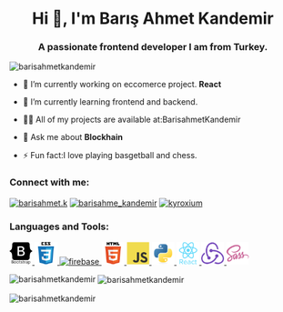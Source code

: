<h1 align="center">Hi 👋, I'm Barış Ahmet Kandemir</h1>
<h3 align="center">A passionate frontend developer I am from Turkey.</h3>

<p align="left"> <img src="https://komarev.com/ghpvc/?username=barisahmetkandemir&label=Profile%20views&color=0e75b6&style=flat" alt="barisahmetkandemir" /> </p>

- 🔭 I’m currently working on eccomerce project. **React**

- 🌱 I’m currently learning frontend and backend.

- 👨‍💻 All of my projects are available at:BarisahmetKandemir

- 💬 Ask me about **Blockhain**

- ⚡ Fun fact:I love playing basgetball and chess.

<h3 align="left">Connect with me:</h3>
<p align="left">
<a href="https://fb.com/barisahmet.k" target="blank"><img align="center" src="https://raw.githubusercontent.com/rahuldkjain/github-profile-readme-generator/master/src/images/icons/Social/facebook.svg" alt="barisahmet.k" height="30" width="40" /></a>
<a href="https://instagram.com/barisahme_kandemir" target="blank"><img align="center" src="https://raw.githubusercontent.com/rahuldkjain/github-profile-readme-generator/master/src/images/icons/Social/instagram.svg" alt="barisahme_kandemir" height="30" width="40" /></a>
<a href="https://discord.gg/kyroxium" target="blank"><img align="center" src="https://raw.githubusercontent.com/rahuldkjain/github-profile-readme-generator/master/src/images/icons/Social/discord.svg" alt="kyroxium" height="30" width="40" /></a>
</p>

<h3 align="left">Languages and Tools:</h3>
<p align="left"> <a href="https://getbootstrap.com" target="_blank" rel="noreferrer"> <img src="https://raw.githubusercontent.com/devicons/devicon/master/icons/bootstrap/bootstrap-plain-wordmark.svg" alt="bootstrap" width="40" height="40"/> </a> <a href="https://www.w3schools.com/css/" target="_blank" rel="noreferrer"> <img src="https://raw.githubusercontent.com/devicons/devicon/master/icons/css3/css3-original-wordmark.svg" alt="css3" width="40" height="40"/> </a> <a href="https://firebase.google.com/" target="_blank" rel="noreferrer"> <img src="https://www.vectorlogo.zone/logos/firebase/firebase-icon.svg" alt="firebase" width="40" height="40"/> </a> <a href="https://www.w3.org/html/" target="_blank" rel="noreferrer"> <img src="https://raw.githubusercontent.com/devicons/devicon/master/icons/html5/html5-original-wordmark.svg" alt="html5" width="40" height="40"/> </a> <a href="https://developer.mozilla.org/en-US/docs/Web/JavaScript" target="_blank" rel="noreferrer"> <img src="https://raw.githubusercontent.com/devicons/devicon/master/icons/javascript/javascript-original.svg" alt="javascript" width="40" height="40"/> </a> <a href="https://www.python.org" target="_blank" rel="noreferrer"> <img src="https://raw.githubusercontent.com/devicons/devicon/master/icons/python/python-original.svg" alt="python" width="40" height="40"/> </a> <a href="https://reactjs.org/" target="_blank" rel="noreferrer"> <img src="https://raw.githubusercontent.com/devicons/devicon/master/icons/react/react-original-wordmark.svg" alt="react" width="40" height="40"/> </a> <a href="https://redux.js.org" target="_blank" rel="noreferrer"> <img src="https://raw.githubusercontent.com/devicons/devicon/master/icons/redux/redux-original.svg" alt="redux" width="40" height="40"/> </a> <a href="https://sass-lang.com" target="_blank" rel="noreferrer"> <img src="https://raw.githubusercontent.com/devicons/devicon/master/icons/sass/sass-original.svg" alt="sass" width="40" height="40"/> </a> </p>

<p><img align="left" src="https://github-readme-stats.vercel.app/api/top-langs?username=barisahmetkandemir&show_icons=true&locale=en&layout=compact" alt="barisahmetkandemir" /></p>

<p>&nbsp;<img align="center" src="https://github-readme-stats.vercel.app/api?username=barisahmetkandemir&show_icons=true&locale=en" alt="barisahmetkandemir" /></p>

<p><img align="center" src="https://github-readme-streak-stats.herokuapp.com/?user=barisahmetkandemir&" alt="barisahmetkandemir" /></p>


